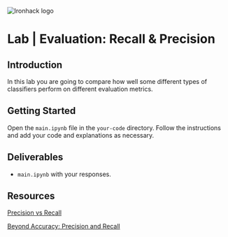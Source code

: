![Ironhack logo](https://i.imgur.com/1QgrNNw.png)

# Lab | Evaluation: Recall & Precision

## Introduction

In this lab you are going to compare how well some different types of classifiers perform on different evaluation metrics. 

## Getting Started

Open the `main.ipynb` file in the `your-code` directory. Follow the instructions and add your code and explanations as necessary.

## Deliverables

- `main.ipynb` with your responses.


## Resources

[Precision vs Recall](https://towardsdatascience.com/precision-vs-recall-386cf9f89488)

[Beyond Accuracy: Precision and Recall](https://towardsdatascience.com/beyond-accuracy-precision-and-recall-3da06bea9f6c)